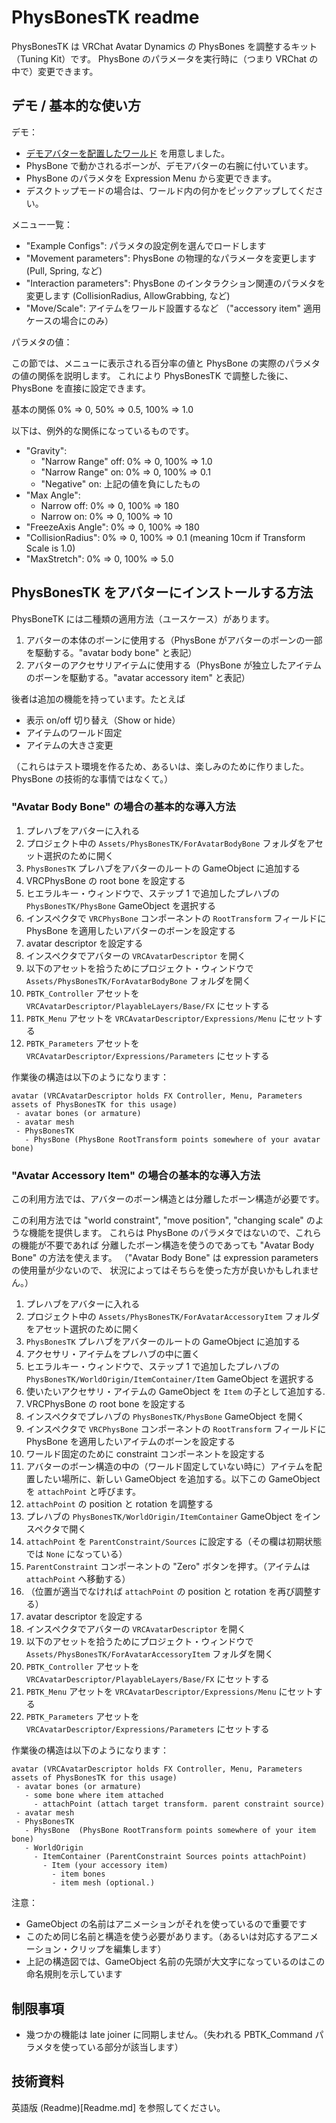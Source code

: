 # PhysBonesTK readme

PhysBonesTK は VRChat Avatar Dynamics の PhysBones を調整するキット（Tuning Kit）です。
PhysBone のパラメータを実行時に（つまり VRChat の中で）変更できます。

## デモ / 基本的な使い方


デモ：

- [デモアバターを配置したワールド](https://vrchat.com/home/launch?worldId=wrld_1935fd5a-ff63-4cfa-92c9-21f22f850e74) を用意しました。
- PhysBone で動かされるボーンが、デモアバターの右腕に付いています。
- PhysBone のパラメタを Expression Menu から変更できます。
- デスクトップモードの場合は、ワールド内の何かをピックアップしてください。


メニュー一覧：

- "Example Configs": パラメタの設定例を選んでロードします
- "Movement parameters": PhysBone の物理的なパラメータを変更します (Pull, Spring, など) 
- "Interaction parameters": PhysBone のインタラクション関連のパラメタを変更します (CollisionRadius, AllowGrabbing, など)
- "Move/Scale": アイテムをワールド設置するなど （"accessory item" 適用ケースの場合にのみ）


パラメタの値：

この節では、メニューに表示される百分率の値と PhysBone の実際のパラメタの値の関係を説明します。
これにより PhysBonesTK で調整した後に、PhysBone を直接に設定できます。

基本の関係 0% => 0, 50% => 0.5, 100% => 1.0

以下は、例外的な関係になっているものです。

- "Gravity":
  - "Narrow Range" off: 0% => 0, 100% => 1.0 
  - "Narrow Range" on:  0% => 0, 100% => 0.1 
  - "Negative" on: 上記の値を負にしたもの
- "Max Angle":
  - Narrow off: 0% => 0, 100% => 180
  - Narrow on: 0% => 0, 100% => 10
- "FreezeAxis Angle": 0% => 0, 100% => 180
- "CollisionRadius": 0% => 0, 100% => 0.1 (meaning 10cm if Transform Scale is 1.0)
- "MaxStretch":  0% => 0, 100% => 5.0


## PhysBonesTK をアバターにインストールする方法

PhysBoneTK には二種類の適用方法（ユースケース）があります。

1. アバターの本体のボーンに使用する（PhysBone がアバターのボーンの一部を駆動する。"avatar body bone" と表記）
2. アバターのアクセサリアイテムに使用する（PhysBone が独立したアイテムのボーンを駆動する。"avatar accessory item" と表記）

後者は追加の機能を持っています。たとえば

- 表示 on/off 切り替え（Show or hide）
- アイテムのワールド固定
- アイテムの大きさ変更

（これらはテスト環境を作るため、あるいは、楽しみのために作りました。PhysBone の技術的な事情ではなくて。）


### "Avatar Body Bone" の場合の基本的な導入方法

1. プレハブをアバターに入れる
  1. プロジェクト中の `Assets/PhysBonesTK/ForAvatarBodyBone` フォルダをアセット選択のために開く
  2. `PhysBonesTK` プレハブをアバターのルートの GameObject に追加する
2. VRCPhysBone の root bone を設定する
  1. ヒエラルキー・ウィンドウで、ステップ 1 で追加したプレハブの `PhysBonesTK/PhysBone` GameObject を選択する
  2. インスペクタで `VRCPhysBone` コンポーネントの `RootTransform` フィールドに PhysBone を適用したいアバターのボーンを設定する
3. avatar descriptor を設定する
  1. インスペクタでアバターの `VRCAvatarDescriptor` を開く
  2. 以下のアセットを拾うためにプロジェクト・ウィンドウで `Assets/PhysBonesTK/ForAvatarBodyBone` フォルダを開く
  3. `PBTK_Controller` アセットを `VRCAvatarDescriptor/PlayableLayers/Base/FX` にセットする
  4. `PBTK_Menu` アセットを `VRCAvatarDescriptor/Expressions/Menu` にセットする
  5. `PBTK_Parameters` アセットを `VRCAvatarDescriptor/Expressions/Parameters` にセットする

作業後の構造は以下のようになります：

    avatar (VRCAvatarDescriptor holds FX Controller, Menu, Parameters assets of PhysBonesTK for this usage)
     - avatar bones (or armature)
     - avatar mesh
     - PhysBonesTK
       - PhysBone (PhysBone RootTransform points somewhere of your avatar bone)


### "Avatar Accessory Item" の場合の基本的な導入方法

この利用方法では、アバターのボーン構造とは分離したボーン構造が必要です。

この利用方法では "world constraint", "move position", "changing scale" のような機能を提供します。
これらは PhysBone のパラメタではないので、これらの機能が不要であれば
分離したボーン構造を使うのであっても "Avatar Body Bone" の方法を使えます。
（"Avatar Body Bone" は expression parameters の使用量が少ないので、
状況によってはそちらを使った方が良いかもしれません。）


1. プレハブをアバターに入れる
  1. プロジェクト中の `Assets/PhysBonesTK/ForAvatarAccessoryItem` フォルダをアセット選択のために開く
  2. `PhysBonesTK` プレハブをアバターのルートの GameObject に追加する
2. アクセサリ・アイテムをプレハブの中に置く
  1. ヒエラルキー・ウィンドウで、ステップ 1 で追加したプレハブの `PhysBonesTK/WorldOrigin/ItemContainer/Item` GameObject を選択する
  3. 使いたいアクセサリ・アイテムの GameObject を `Item` の子として追加する.
3. VRCPhysBone の root bone を設定する
  1. インスペクタでプレハブの `PhysBonesTK/PhysBone` GameObject を開く
  2. インスペクタで `VRCPhysBone` コンポーネントの `RootTransform` フィールドに PhysBone を適用したいアイテムのボーンを設定する
4. ワールド固定のために constraint コンポーネントを設定する
  1. アバターのボーン構造の中の（ワールド固定していない時に）アイテムを配置したい場所に、新しい GameObject を追加する。以下この GameObject を `attachPoint` と呼びます。
  2. `attachPoint` の position と rotation を調整する
  3. プレハブの `PhysBonesTK/WorldOrigin/ItemContainer` GameObject をインスペクタで開く
  4. `attachPoint` を `ParentConstraint/Sources` に設定する（その欄は初期状態では `None` になっている）
  5. `ParentConstraint` コンポーネントの "Zero" ボタンを押す。（アイテムは `attachPoint` へ移動する）
  6. （位置が適当でなければ `attachPoint` の  position と rotation を再び調整する）
3. avatar descriptor を設定する
  1. インスペクタでアバターの `VRCAvatarDescriptor` を開く
  2. 以下のアセットを拾うためにプロジェクト・ウィンドウで `Assets/PhysBonesTK/ForAvatarAccessoryItem` フォルダを開く
  3. `PBTK_Controller` アセットを `VRCAvatarDescriptor/PlayableLayers/Base/FX` にセットする
  4. `PBTK_Menu` アセットを `VRCAvatarDescriptor/Expressions/Menu` にセットする
  5. `PBTK_Parameters` アセットを `VRCAvatarDescriptor/Expressions/Parameters` にセットする

作業後の構造は以下のようになります：

    avatar (VRCAvatarDescriptor holds FX Controller, Menu, Parameters assets of PhysBonesTK for this usage)
     - avatar bones (or armature)
       - some bone where item attached
         - attachPoint (attach target transform. parent constraint source)
     - avatar mesh
     - PhysBonesTK
       - PhysBone  (PhysBone RootTransform points somewhere of your item bone)
       - WorldOrigin
         - ItemContainer (ParentConstraint Sources points attachPoint)
           - Item (your accessory item)
             - item bones
             - item mesh (optional.)

注意：
- GameObject の名前はアニメーションがそれを使っているので重要です
- このため同じ名前と構造を使う必要があります。（あるいは対応するアニメーション・クリップを編集します）
- 上記の構造図では、GameObject 名前の先頭が大文字になっているのはこの命名規則を示しています


## 制限事項

- 幾つかの機能は late joiner に同期しません。（失われる PBTK_Command パラメタを使っている部分が該当します）

## 技術資料

英語版 (Readme)[Readme.md] を参照してください。

